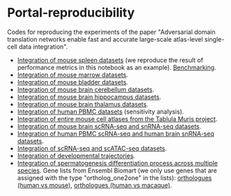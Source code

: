 # Portal-reproducibility
Codes for reproducing the experiments of the paper "Adversarial domain translation networks enable fast and accurate large-scale atlas-level single-cell data integration".

+ [Integration of mouse spleen datasets](https://htmlpreview.github.io/?https://github.com/jiazhao97/Portal-reproducibility/blob/main/Reproduce-Spleen.html) (we reproduce the result of performance metrics in this notebook as an example). [Benchmarking](https://htmlpreview.github.io/?https://github.com/jiazhao97/Portal-reproducibility/blob/main/Benchmarking-Spleen.html).  
+ [Integration of mouse marrow datasets](https://htmlpreview.github.io/?https://github.com/jiazhao97/Portal-reproducibility/blob/main/Reproduce-Marrow.html).
+ [Integration of mouse bladder datasets](https://htmlpreview.github.io/?https://github.com/jiazhao97/Portal-reproducibility/blob/main/Reproduce-Bladder.html).
+ [Integration of mouse brain cerebellum datasets](https://htmlpreview.github.io/?https://github.com/jiazhao97/Portal-reproducibility/blob/main/Reproduce-MouseBrain-CB.html).
+ [Integration of mouse brain hippocampus datasets](https://htmlpreview.github.io/?https://github.com/jiazhao97/Portal-reproducibility/blob/main/Reproduce-MouseBrain-HC.html).
+ [Integration of mouse brain thalamus datasets](https://htmlpreview.github.io/?https://github.com/jiazhao97/Portal-reproducibility/blob/main/Reproduce-MouseBrain-TH.html).
+ [Integration of human PBMC datasets](https://htmlpreview.github.io/?https://github.com/jiazhao97/Portal-reproducibility/blob/main/Reproduce-sensitivity.html) (sensitivity analysis).
+ [Integration of entire mouse cell atlases from the Tablula Muris project](https://htmlpreview.github.io/?https://github.com/jiazhao97/Portal-reproducibility/blob/main/Reproduce-TabulaMuris-full.html).
+ [Integration of mouse brain scRNA-seq and snRNA-seq datasets](https://htmlpreview.github.io/?https://github.com/jiazhao97/Portal-reproducibility/blob/main/Reproduce-MouseBrain-CellNuclei.html).
+ [Integration of human PBMC scRNA-seq and human brain snRNA-seq datasets](https://htmlpreview.github.io/?https://github.com/jiazhao97/Portal-reproducibility/blob/main/Reproduce-BloodCell-BrainNuclei.html).
+ [Integration of scRNA-seq and scATAC-seq datasets](https://htmlpreview.github.io/?https://github.com/jiazhao97/Portal-reproducibility/blob/main/Reproduce-PBMC-ATACseq.html).
+ [Integration of developmental trajectories](https://htmlpreview.github.io/?https://github.com/jiazhao97/Portal-reproducibility/blob/main/Reproduce-trajectory.html).
+ [Integration of spermatogenesis differentiation process across multiple species](https://htmlpreview.github.io/?https://github.com/jiazhao97/Portal-reproducibility/blob/main/Reproduce-Spermatogenesis.html). Gene lists from Ensembl Biomart (we only use genes that are assigned with the type "ortholog_one2one" in the lists): [orthologues (human vs mouse)](https://github.com/jiazhao97/Portal-reproducibility/raw/main/orthologues_human_mouse.txt), [orthologues (human vs macaque)](https://github.com/jiazhao97/Portal-reproducibility/raw/main/orthologues_human_macaque.txt).
